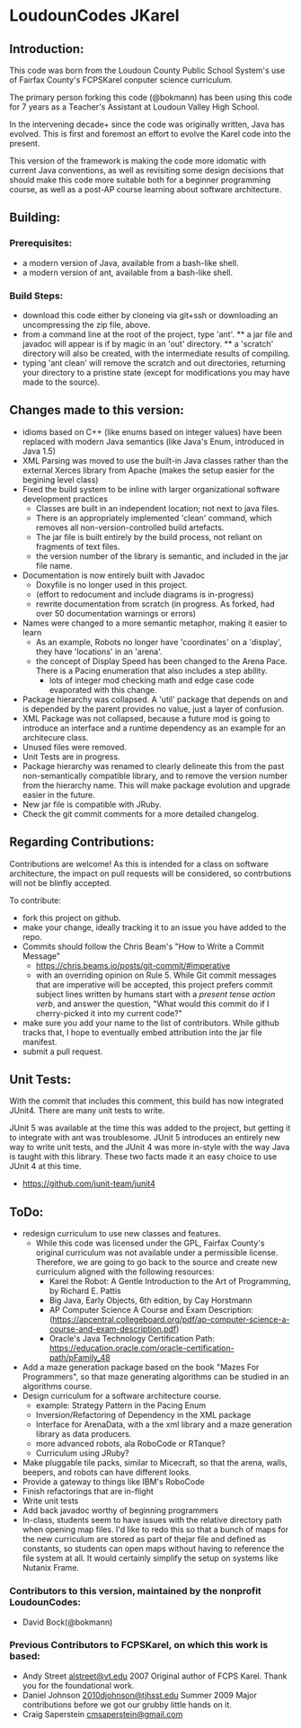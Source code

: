 # LoudounCodes JKarel

## Introduction:
This code was born from the Loudoun County Public School System's use of Fairfax County's FCPSKarel conputer science curriculum.

The primary person forking this code (@bokmann) has been using this code for 7 years as a Teacher's Assistant at Loudoun Valley High School.

In the intervening decade+ since the code was originally written, Java has evolved.  This is first and foremost an effort to evolve the Karel code into the present.

This version of the framework is making the code more idomatic with current Java conventions, as well as revisiting some design decisions that should make this code more suitable both for a beginner programming course, as well as a post-AP course learning about software architecture.

## Building:
### Prerequisites:
* a modern version of Java, available from a bash-like shell.
* a modern version of ant, available from a bash-like shell.
### Build Steps:
* download this code either by cloneing via git+ssh or downloading an uncompressing the zip file, above.
* from a command line at the root of the project, type 'ant'.
** a jar file and javadoc will appear is if by magic in an 'out' directory.
** a 'scratch' directory will also be created, with the intermediate results of compiling.
* typing 'ant clean' will remove the scratch and out directories, returning your directory to a pristine state (except for modifications you may have made to the source).
## Changes made to this version:
* idioms based on C++ (like enums based on integer values) have been replaced with modern Java semantics (like Java's Enum, introduced in Java 1.5)
* XML Parsing was moved to use the built-in Java classes rather than the external Xerces library from Apache (makes the setup easier for the begining level class)
* Fixed the build system to be inline with larger organizational software development practices
  * Classes are built in an independent location; not next to java files.
  * There is an appropriately implemented 'clean' command, which removes all non-version-controlled build artefacts.
  * The jar file is built entirely by the build process, not reliant on fragments of text files.
  * the version number of the library is semantic, and included in the jar file name.
* Documentation is now entirely built with Javadoc
  * Doxyfile is no longer used in this project.
  * (effort to redocument and include diagrams is in-progress)
  * rewrite documentation from scratch (in progress. As forked, had over 50 documentation warnings or errors)
* Names were changed to a more semantic metaphor, making it easier to learn
  * As an example, Robots no longer have 'coordinates' on a 'display', they have 'locations' in an 'arena'.
  * the concept of Display Speed has been changed to the Arena Pace.  There is a Pacing enumeration that also includes a step ability.
    * lots of integer mod checking math and edge case code evaporated with this change.
* Package hierarchy was collapsed.  A 'util' package that depends on and is depended by the parent provides no value, just a layer of confusion.
* XML Package was not collapsed, because a future mod is going to introduce an interface and a runtime dependency as an example for an architecure class.
* Unused files were removed.
* Unit Tests are in progress.
* Package hierarchy was renamed to clearly delineate this from the past non-semantically compatible library, and to remove the version number from the hierarchy name. This will make package evolution and upgrade easier in the future.
* New jar file is compatible with JRuby.
* Check the git commit comments for a more detailed changelog.

## Regarding Contributions:
Contributions are welcome!  As this is intended for a class on software architecture, the impact on pull requests will be considered, so contrbutions will not be blinfly accepted.

To contribute:
* fork this project on github.
* make your change, ideally tracking it to an issue you have added to the repo.
* Commits should follow the Chris Beam's "How to Write a Commit Message"
  * https://chris.beams.io/posts/git-commit/#imperative
  * with an overriding opinion on Rule 5.  While Git commit messages that are imperative will be accepted, this project prefers commit subject lines written by humans start with a *present tense action verb*, and answer the question, "What would this commit do if I cherry-picked it into my current code?"
* make sure you add your name to the list of contributors.  While github tracks that, I hope to eventually embed attribution into the jar file manifest.
* submit a pull request.

## Unit Tests:
With the commit that includes this comment, this build has now integrated JUnit4. There are many unit tests to write.

JUnit 5 was available at the time this was added to the project, but getting it to integrate with ant was troublesome. JUnit 5 introduces an entirely new way to write unit tests, and the JUnit 4 was more in-style with the way Java is taught with this library.  These two facts made it an easy choice to use JUnit 4 at this time.

* https://github.com/junit-team/junit4

## ToDo:
* redesign curriculum to use new classes and features.
  * While this code was licensed under the GPL, Fairfax County's original curriculum was not available under a permissible license. Therefore, we are going to go back to the source and create new curriculum aligned with the following resources:
    * Karel the Robot: A Gentle Introduction to the Art of Programming, by Richard E. Pattis
    * Big Java, Early Objects, 6th edition, by Cay Horstmann
    * AP Computer Science A Course and Exam Description: (https://apcentral.collegeboard.org/pdf/ap-computer-science-a-course-and-exam-description.pdf)
    * Oracle's Java Technology Certification Path: https://education.oracle.com/oracle-certification-path/pFamily_48
* Add a maze generation package based on the book "Mazes For Programmers", so that maze generating algorithms can be studied in an algorithms course.
* Design curriculum for a software architecture course.
  * example: Strategy Pattern in the Pacing Enum
  * Inversion/Refactoring of Dependency in the XML package
  * Interface for ArenaData, with a the xml library and a maze generation library as data producers.
  * more advanced robots, ala RoboCode or RTanque?
  * Curriculum using JRuby?
* Make pluggable tile packs, similar to Micecraft, so that the arena, walls, beepers, and robots can have different looks.
* Provide a gateway to things like IBM's RoboCode
* Finish refactorings that are in-flight
* Write unit tests
* Add back javadoc worthy of beginning programmers
* In-class, students seem to have issues with the relative directory path when opening map files. I'd like to redo this so that a bunch of maps for the new curriculum are stored as part of thejar file and defined as constants, so students can open maps without having to reference the file system at all.  It would certainly simplify the setup on systems like Nutanix Frame.

### Contributors to this version, maintained by the nonprofit LoudounCodes:
* David Bock(@bokmann)

### Previous Contributors to FCPSKarel, on which this work is based:

* Andy Street <alstreet@vt.edu> 2007 Original author of FCPS Karel. Thank you for the foundational work.
* Daniel Johnson <2010djohnson@tjhsst.edu> Summer 2009 Major contributions before we got our grubby little hands on it.
* Craig Saperstein <cmsaperstein@gmail.com>
